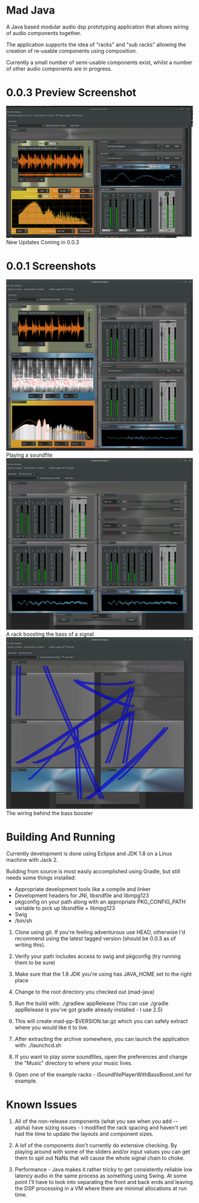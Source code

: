 # Mad Java
A Java based modular audio dsp prototyping application that allows wiring of audio components together.

The application supports the idea of "racks" and "sub racks" allowing the creation of re-usable components using composition.

Currently a small number of semi-usable components exist, whilst a number of other audio components are in progress.

# 0.0.3 Preview Screenshot
<img src="1PROJECTS/COMPONENTDESIGNER/component-designer/screenshots/madjava003-preview.png">New Updates Coming in 0.0.3</img>
# 0.0.1 Screenshots
<img src="1PROJECTS/COMPONENTDESIGNER/component-designer/screenshots/madjava001-playingasoundfile.png">Playing a soundfile</img>
<img src="1PROJECTS/COMPONENTDESIGNER/component-designer/screenshots/madjava001-bassboostrack.png">A rack boosting the bass of a signal</img>
<img src="1PROJECTS/COMPONENTDESIGNER/component-designer/screenshots/madjava001-bassboostwiring.png">The wiring behind the bass booster</img>

# Building And Running
Currently development is done using Eclipse and JDK 1.8 on a Linux machine with Jack 2.

Building from source is most easily accomplished using Gradle, but still needs some things installed:

* Appropriate development tools like a compile and linker
* Development headers for JNI, libsndfile and libmpg123
* pkgconfig on your path along with an appropriate PKG_CONFIG_PATH variable to pick up libsndfile + libmpg123
* Swig
* /bin/sh

1. Clone using git. If you're feeling adventurous use HEAD, otherwise I'd recommend using the latest tagged version (should be 0.0.3 as of writing this).

2. Verify your path includes access to swig and pkgconfig (try running them to be sure)

3. Make sure that the 1.8 JDK you're using has JAVA_HOME set to the right place

4. Change to the root directory you checked out (mad-java)

5. Run the build with:
   ./gradlew appRelease
   (You can use ./gradle appRelease is you've got gradle already installed - I use 2.5)

6. This will create mad-pp-$VERSION.tar.gz which you can safely extract where you would like it to live.

7. After extracting the archive somewhere, you can launch the application with:
   ./launchcd.sh

8. If you want to play some soundfiles, open the preferences and change the "Music" directory to where your music lives.

9. Open one of the example racks - iSoundfilePlayerWithBassBoost.xml for example.

# Known Issues

1. All of the non-release components (what you see when you add --alpha) have sizing issues - I modified the rack spacing and haven't yet had the time to update the layouts and component sizes.

2. A lof of the components don't currently do extensive checking. By playing around with some of the sliders and/or input values you can get them to spit out NaNs that will cause the whole signal chain to choke.

3. Performance - Java makes it rather tricky to get consistently reliable low latency audio in the same process as something using Swing. At some point I'll have to look into separating the front and back ends and leaving the DSP processing in a VM where there are minimal allocations at run time.

